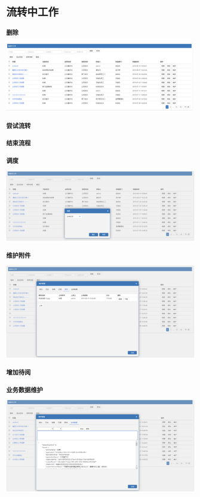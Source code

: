 # 流转中工作

### 删除

![](../.gitbook/assets/image%20%28142%29.png)

### 尝试流转

### 结束流程

### 调度

![](../.gitbook/assets/image%20%2841%29.png)

### 维护附件

![](../.gitbook/assets/image%20%2865%29.png)

### 增加待阅

### 业务数据维护

![](../.gitbook/assets/image%20%2849%29.png)

